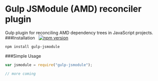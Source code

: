 Gulp JSModule (AMD) reconciler plugin
===================
Gulp plugin for reconciling AMD dependency trees in JavaScript projects.
###Installation &nbsp;  [![npm version](https://badge.fury.io/js/gulp-jsmodule.svg)](http://badge.fury.io/js/gulp-jsmodule)
```sh
npm install gulp-jsmodule
```
###Simple Usage
```javascript
var jsmodule = require("gulp-jsmodule");

// more coming
```

